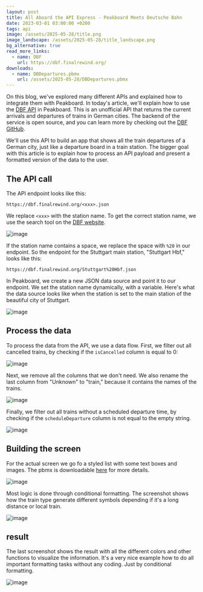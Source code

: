 ```yaml
---
layout: post
title: All Aboard the API Express - Peakboard Meets Deutsche Bahn
date: 2023-03-01 03:00:00 +0200
tags: api
image: /assets/2025-05-28/title.png
image_landscape: /assets/2025-05-28/title_landscape.png
bg_alternative: true
read_more_links:
  - name: DBF
    url: https://dbf.finalrewind.org/
downloads:
  - name: DBDepartures.pbmx
    url: /assets/2025-05-28/DBDepartures.pbmx
---
```

On this blog, we've explored many different APIs and explained how to integrate them with Peakboard. In today's article, we'll explain how to use the [DBF API](https://dbf.finalrewind.org) in Peakboard. This is an unofficial API that returns the current arrivals and departures of trains in German cities. The backend of the service is open source, and you can learn more by checking out the [DBF GitHub](https://github.com/derf/db-fakedisplay).

We'll use this API to build an app that shows all the train departures of a German city, just like a departure board in a train station. The bigger goal with this article is to explain how to process an API payload and present a formatted version of the data to the user.

## The API call

The API endpoint looks like this:
```url
https://dbf.finalrewind.org/<xxx>.json
```
We replace `<xxx>` with the station name. To get the correct station name, we use the search tool on the [DBF website](https://dbf.finalrewind.org/).

![image](/assets/2025-05-28/010.png)

If the station name contains a space, we replace the space with `%20` in our endpoint. So the endpoint for the Stuttgart main station, "Stuttgart Hbf," looks like this:
```url
https://dbf.finalrewind.org/Stuttgart%20Hbf.json
```

In Peakboard, we create a new JSON data source and point it to our endpoint. We set the station name dynamically, with a variable. Here's what the data source looks like when the station is set to the main station of the beautiful city of Stuttgart.

![image](/assets/2025-05-28/020.png)

## Process the data

To process the data from the API, we use a data flow. First, we filter out all cancelled trains, by checking if the `isCancelled` column is equal to 0:

![image](/assets/2025-05-28/030.png)

Next, we remove all the columns that we don't need. We also rename the last column from "Unknown" to "train," because it contains the names of the trains.

![image](/assets/2025-05-28/040.png)

Finally, we filter out all trains without a scheduled departure time, by checking if the `scheduleDeparture` column is not equal to the empty string.

![image](/assets/2025-05-28/050.png)

## Building the screen

For the actual screen we go fo a styled list with some text boxes and images. The pbmx is downloadable [here](/assets/2025-05-28/DBDepartures.pbmx) for more details.

![image](/assets/2025-05-28/060.png)

Most logic is done through conditional formatting. The screenshot shows how the train type generate different symbols depending if it's a long distance or local train.

![image](/assets/2025-05-28/070.png)

## result

The last screenshot shows the result with all the different colors and other functions to visualize the information. It's a very nice example how to do all important formatting tasks without any coding. Just by conditional formatting.

![image](/assets/2025-05-28/080.png)
